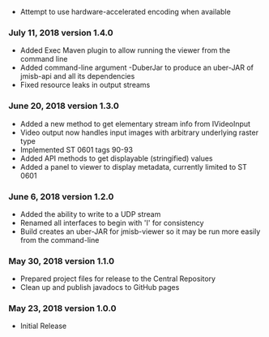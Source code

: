  * Attempt to use hardware-accelerated encoding when available
 
### July 11, 2018 version 1.4.0
 * Added Exec Maven plugin to allow running the viewer from the command line
 * Added command-line argument -DuberJar to produce an uber-JAR of jmisb-api
   and all its dependencies
 * Fixed resource leaks in output streams

### June 20, 2018 version 1.3.0
 * Added a new method to get elementary stream info from IVideoInput
 * Video output now handles input images with arbitrary underlying raster type
 * Implemented ST 0601 tags 90-93
 * Added API methods to get displayable (stringified) values
 * Added a panel to viewer to display metadata, currently limited to ST 0601

### June 6, 2018 version 1.2.0
 * Added the ability to write to a UDP stream
 * Renamed all interfaces to begin with 'I' for consistency
 * Build creates an uber-JAR for jmisb-viewer so it may be run more easily 
   from the command-line
 
### May 30, 2018 version 1.1.0
 * Prepared project files for release to the Central Repository
 * Clean up and publish javadocs to GitHub pages

### May 23, 2018 version 1.0.0
 * Initial Release
